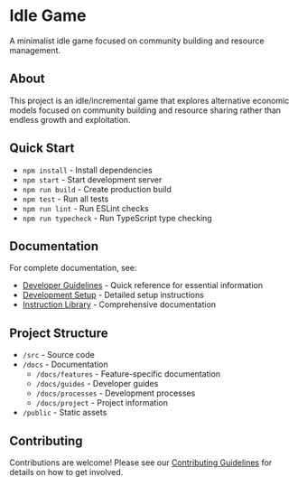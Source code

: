 # Idle Game

A minimalist idle game focused on community building and resource management.

## About

This project is an idle/incremental game that explores alternative economic models focused on community building and resource sharing rather than endless growth and exploitation.

## Quick Start

- `npm install` - Install dependencies
- `npm start` - Start development server
- `npm run build` - Create production build
- `npm test` - Run all tests
- `npm run lint` - Run ESLint checks
- `npm run typecheck` - Run TypeScript type checking

## Documentation

For complete documentation, see:

- [Developer Guidelines](CLAUDE.md) - Quick reference for essential information
- [Development Setup](/docs/guides/development-setup.md) - Detailed setup instructions
- [Instruction Library](/docs/processes/instruction-library-index.md) - Comprehensive documentation

## Project Structure

- `/src` - Source code
- `/docs` - Documentation
  - `/docs/features` - Feature-specific documentation
  - `/docs/guides` - Developer guides
  - `/docs/processes` - Development processes
  - `/docs/project` - Project information
- `/public` - Static assets

## Contributing

Contributions are welcome! Please see our [Contributing Guidelines](/docs/guides/contributing.md) for details on how to get involved.
